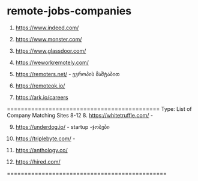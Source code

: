 # remote-jobs-companies

 
1. https://www.indeed.com/

2. https://www.monster.com/

3. https://www.glassdoor.com/

4. https://weworkremotely.com/

5. https://remoters.net/ - ევროპის მაშტაბით

6. https://remoteok.io/

7. https://ark.io/careers

============================================
Type: List of Company Matching Sites 8-12
8. https://whitetruffle.com/ -

9. https://underdog.io/ - startup -ჯობები

10. https://triplebyte.com/ - 

11. https://anthology.co/

12. https://hired.com/

==============================================
